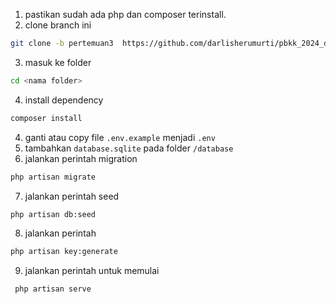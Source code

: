 1. pastikan sudah ada php dan composer terinstall.
2. clone branch ini

```bash
git clone -b pertemuan3  https://github.com/darlisherumurti/pbkk_2024_darlis <nama folder>
```

3. masuk ke folder

```bash
cd <nama folder>
```

4. install dependency

```bash
composer install
```

4. ganti atau copy file `.env.example` menjadi `.env`
5. tambahkan `database.sqlite` pada folder `/database`
6. jalankan perintah migration

```bash
php artisan migrate
```

7. jalankan perintah seed

```bash
php artisan db:seed
```

8. jalankan perintah

```bash
php artisan key:generate
```

9. jalankan perintah untuk memulai

```bash
 php artisan serve
```
